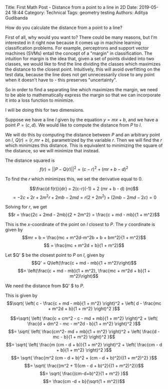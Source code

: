 Title: First Math Post - Distance from a point to a line in 2D
Date: 2019-05-24 18:44
Category: Technical
Tags: geometry testing
Authors: Aditya Gudibanda


How do you calculate the distance from a point to a line? 

First of all, why would you want to?  There could be many reasons, but I'm interested in it right now because it comes up in machine learning classification problems. For example, perceptrons and support vector machines (SVMs) entail the concept of a "margin" in classification. The intuition for margin is the idea that, given a set of points divided into two classes, we would like to find the line dividing the classes which maximizes the distance to the closest point. Intuitively, this will avoid overfitting on the test data, because the line does not get unnecessarily close to any point when it doesn't have to - this preserves "uncertainty". 

So in order to find a separating line which maximizes the margin, we need to be able to mathematically express the margin so that we can incorporate it into a loss function to minimize.

I will be doing this for two dimensions.


Suppose we have a line $l$ given by the equation $y = mx + b$, and we have a point $P = (c,d)$. We would like to compute the distance from $P$ to $l$.

We will do this by computing the distance between $P$ and an arbitrary point on $l$, $Q(r)= (r, mr + b)$, parametrized by the variable $r$. Then we will find the $r$ which minimizes this distance. This is equivalent to minimizing the square of the distance, so we will minimize that instead.

The distance squared is 
$$f(r) = || P - Q(r) || ^2 = (c - r)^2 + (mr + b - d)^2$$

 To find the $r$ which minimizes this, we set the derivative equal to $0$.

$$\frac{d f(r)}{dr} = 2(c-r)(-1) + 2 (mr + b - d) (m)$$
$$ = -2c + 2r + 2m^2r + 2mb - 2md = r(2 + 2m^2) + (2mb - 2md - 2c) = 0$$ 

Solving for $r$, we get 
$$r = \frac{2c + 2md - 2mb}{2 + 2m^2} = \frac{c + md - mb}{1 + m^2}$$

This is the $x$-coordinate of the point on $l$ closest to $P$. The $y$ coordinate is given by 
$$mr + b = \frac{mc + m^2d-m^2b + b + bm^2}{1 + m^2}$$
$$ = \frac{mc + m^2d + b}{1 + m^2}$$

Let $Q' $ be the closest point to $P$ on $l$, given by 
$$Q' = Q\left(\frac{c + md - mb}{1 + m^2}\right)$$
$$= \left(\frac{c + md - mb}{1 + m^2}, \frac{mc + m^2d + b}{1 + m^2}\right)$$

We need the distance from $Q' $ to $P$.


This is given by 
$$\sqrt{ \left(  c - \frac{c + md - mb}{1 + m^2}  \right)^2 + \left(  d - \frac{mc + m^2d + b}{1 + m^2}  \right)^2  }$$

$$=\sqrt{ \left(  \frac{c + cm^2 - c - md + mb}{1 + m^2}  \right)^2 + \left(  \frac{d + dm^2 - mc - m^2d - b}{1 + m^2}  \right)^2  }$$
$$= \sqrt{ \left(  \frac{cm^2- md + mb}{1 + m^2}  \right)^2 + \left(  \frac{d - mc - b}{1 + m^2}  \right)^2  }$$
$$= \sqrt{ \left(  \frac{m (cm - d + b)}{1 + m^2}  \right)^2 + \left(  \frac{cm - d + b}{1 + m^2}  \right)^2  }$$
$$= \sqrt{ \frac{m^2 (cm - d + b)^2 + (cm - d + b)^2}{(1 + m^2)^2} }$$
$$= \sqrt{ \frac{(m^2 + 1)(cm - d + b)^2}{(1 + m^2)^2}}$$
$$= \sqrt{ \frac{(cm-d+b)^2}{1 + m^2}  }$$
$$= \frac{cm -d + b}{\sqrt{1 + m^2}}$$








